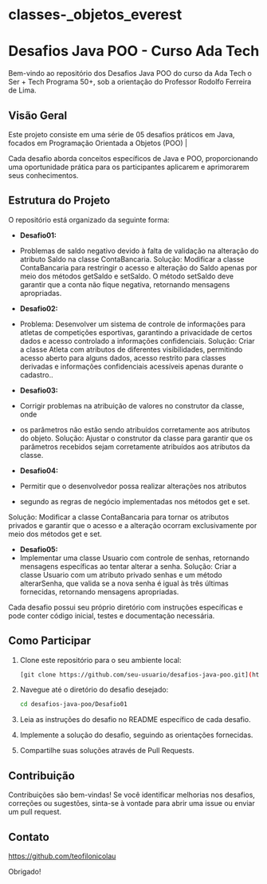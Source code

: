 # classes-_objetos_everest
# Desafios Java POO - Curso Ada Tech

Bem-vindo ao repositório dos Desafios Java POO do curso da Ada Tech o Ser + Tech Programa 50+, sob a orientação do Professor Rodolfo Ferreira de Lima.

## Visão Geral

Este projeto consiste em uma série de 05 desafios práticos em Java, focados em Programação Orientada a Objetos (POO)
|

Cada desafio aborda conceitos específicos de Java e POO, proporcionando uma oportunidade prática para os participantes aplicarem e aprimorarem seus conhecimentos.

## Estrutura do Projeto

O repositório está organizado da seguinte forma:

- **Desafio01:**
- Problemas de saldo negativo devido à falta de validação na alteração do atributo Saldo na classe ContaBancaria.
Solução:
Modificar a classe ContaBancaria para restringir o acesso e 
alteração do Saldo apenas por meio dos métodos getSaldo e setSaldo. 
O método setSaldo deve garantir que a conta não fique negativa, retornando mensagens apropriadas.

- **Desafio02:**
- Problema:
Desenvolver um sistema de controle de informações para atletas de competições esportivas,
garantindo a privacidade de certos dados e acesso controlado a informações confidenciais.
Solução:
Criar a classe Atleta com atributos de diferentes visibilidades, permitindo acesso aberto
para alguns dados, acesso restrito para classes derivadas e informações
confidenciais acessíveis apenas durante o cadastro..

- **Desafio03:**
- Corrigir problemas na atribuição de valores no construtor da classe, onde
- os parâmetros não estão sendo atribuídos corretamente aos atributos do objeto.
Solução:
Ajustar o construtor da classe para garantir que os parâmetros recebidos sejam
corretamente atribuídos aos atributos da classe.

- **Desafio04:**
- Permitir que o desenvolvedor possa realizar alterações nos atributos
- segundo  as regras de negócio implementadas nos métodos get e set.

Solução:
Modificar a classe ContaBancaria para tornar os atributos privados e 
garantir que o acesso e a alteração ocorram exclusivamente por meio dos métodos get e set.

- **Desafio05:**
- Implementar uma classe Usuario com controle de senhas, retornando mensagens específicas ao tentar alterar a senha.
Solução:
Criar a classe Usuario com um atributo privado senhas e um método alterarSenha, que valida se a nova senha é igual às
três últimas fornecidas, retornando mensagens apropriadas.

Cada desafio possui seu próprio diretório com instruções específicas e pode conter código inicial, testes e documentação necessária.

## Como Participar

1. Clone este repositório para o seu ambiente local:

    ```bash
    [git clone https://github.com/seu-usuario/desafios-java-poo.git](https://github.com/teofilonicolau/classes-_objetos_everest.git)
    ```

2. Navegue até o diretório do desafio desejado:

    ```bash
    cd desafios-java-poo/Desafio01
    ```

3. Leia as instruções do desafio no README específico de cada desafio.

4. Implemente a solução do desafio, seguindo as orientações fornecidas.

5. Compartilhe suas soluções através de Pull Requests.

## Contribuição

Contribuições são bem-vindas! Se você identificar melhorias nos desafios, correções ou sugestões, sinta-se à vontade para abrir uma issue ou enviar um pull request.

## Contato
https://github.com/teofilonicolau





Obrigado!
